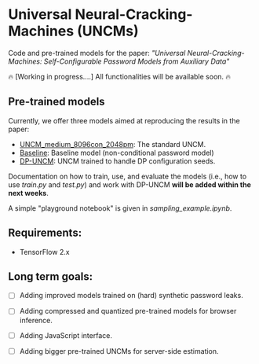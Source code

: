 



# Universal Neural-Cracking-Machines (UNCMs)
Code and pre-trained models for the paper: *"Universal Neural-Cracking-Machines: Self-Configurable Password Models from Auxiliary Data"*

🔥 [Working in progress....] All functionalities will be available soon. 🔥

## Pre-trained models 
Currently, we offer three models aimed at reproducing the results in the paper:

* [UNCM_medium_8096con_2048pm](https://drive.google.com/drive/folders/1Xf549jF6zo2zlZ4ZbfH3cxN_kEpSZm4K?usp=share_link): The standard UNCM.
* [Baseline](https://drive.google.com/drive/folders/19u2Ld3PWIvRZ9ejYCVD9dcoGsl6e8pKN?usp=share_link): Baseline model (non-conditional password model)
* [DP-UNCM](https://drive.google.com/drive/folders/1wWi71UJrcObwoBt9GkH0Q-nbnDan_M4Y?usp=share_link): UNCM trained to handle DP configuration seeds. 

Documentation on how to train, use, and evaluate the models (i.e., how to use *train.py* and *test.py*) and work with DP-UNCM **will be added within the next weeks**. 

A simple "playground notebook" is given in *sampling_example.ipynb*.

## Requirements:

* TensorFlow 2.x

## Long term goals:

- [ ]  Adding improved models trained on (hard) synthetic password leaks. 
- [ ]  Adding compressed and quantized pre-trained models for browser inference.
- [ ]   Adding JavaScript interface. 
- [ ]  Adding bigger pre-trained UNCMs for server-side estimation.

